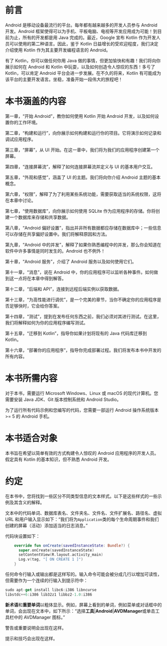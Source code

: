 # 前言

Android 是移动设备最流行的平台。每年都有越来越多的开发人员参与 Android 开发。Android 框架使得可以为手机、平板电脑、电视等开发应用成为可能！到目前为止，所有的开发都是用 Java 完成的。最近，Google 宣布 Kotlin 作为开发人员可以使用的第二种语言。因此，鉴于 Kotlin 日益增长的受欢迎程度，我们决定介绍使用 Kotlin 作为其主要开发编程语言的 Android。

有了 Kotlin，你可以做任何你用 Java 做的事情，但更加愉快和有趣！我们将向你展示如何在 Android 和 Kotlin 中玩耍，以及如何创造令人惊叹的东西！多亏了 Kotlin，可以肯定 Android 平台会进一步发展。在不久的将来，Kotlin 有可能成为该平台的主要开发语言。坐稳，准备开始一段伟大的旅程吧！

# 本书涵盖的内容

第一章，“开始 Android”，教你如何使用 Kotlin 开始 Android 开发，以及如何设置你的工作环境。

第二章，“构建和运行”，向你展示如何构建和运行你的项目。它将演示如何记录和调试应用程序。

第三章，“屏幕”，从 UI 开始。在这一章中，我们将为我们的应用程序创建第一个屏幕。

第四章，“连接屏幕流”，解释了如何连接屏幕流并定义与 UI 的基本用户交互。

第五章，“外观和感觉”，涵盖了 UI 的主题。我们将向你介绍 Android 主题的基本概念。

第六章，“权限”，解释了为了利用某些系统功能，需要获取适当的系统权限，这将在本章中讨论。

第七章，“使用数据库”，向你展示如何使用 SQLite 作为应用程序的存储。你将创建一个数据库来存储和共享数据。

第八章，“Android 偏好设置”，指出并非所有数据都应存储在数据库中；一些信息可以存储在共享偏好设置中。我们将解释原因和方法。

第九章，“Android 中的并发”，解释了如果你熟悉编程中的并发，那么你会知道在软件中许多事情是同时发生的。Android 也不例外！

第十章，“Android 服务”，介绍了 Android 服务以及如何使用它们。

第十一章，“消息”，说在 Android 中，你的应用程序可以监听各种事件。如何做到这一点将在本章中得到解答。

第十二章，“后端和 API”，连接到远程后端实例以获取数据。

第十三章，“为高性能进行调优”，是一个完美的章节，当你不确定你的应用程序是否足够快时，它会给你答案。

第十四章，“测试”，提到在发布任何东西之前，我们必须对其进行测试。在这里，我们将解释如何为你的应用程序编写测试。

第十五章，“迁移到 Kotlin”，指导你如果计划将现有的 Java 代码库迁移到 Kotlin。

第十六章，“部署你的应用程序”，指导你完成部署过程。我们将发布本书中开发的所有内容。

# 本书所需内容

对于本书，需要运行 Microsoft Windows、Linux 或 macOS 的现代计算机。您需要安装 Java JDK、Git 版本控制系统和 Android Studio。

为了运行所有代码示例和您编写的代码，您需要一部运行 Android 操作系统版本>= 5 的 Android 手机。

# 本书适合对象

本书旨在希望以简单有效的方式构建令人惊叹的 Android 应用程序的开发人员。假定具有 Kotlin 的基本知识，但不熟悉 Android 开发。

# 约定

在本书中，您将找到一些区分不同类型信息的文本样式。以下是这些样式的一些示例及其含义的解释。

文本中的代码单词、数据库表名、文件夹名、文件名、文件扩展名、路径名、虚拟 URL 和用户输入显示如下：“我们将为`Application`类的每个生命周期事件和我们创建的屏幕（活动）添加适当的日志消息。”

代码块设置如下：

```kt
    override fun onCreate(savedInstanceState: Bundle?) { 
      super.onCreate(savedInstanceState) 
      setContentView(R.layout.activity_main) 
      Log.v(tag, "[ ON CREATE 1 ]") 
    } 
```

任何命令行输入或输出都是这样写的。输入命令可能会被分成几行以增加可读性，但需要作为一个连续的行输入到提示符中：

```kt
sudo apt-get install libc6:i386 libncurse
libstdc++6:i386 lib32z1 libbz2-1.0:i386
```

**新术语**和**重要单词**以粗体显示。例如，屏幕上看到的单词，例如菜单或对话框中的单词，会出现在文本中，如下所示：“选择**工具**|**Android**|**AVDManager**或单击工具栏中的 AVDManager 图标。”

警告或重要说明会出现在这样。

提示和技巧会出现在这样。
